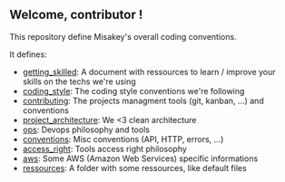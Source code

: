 ## Welcome, contributor !

This repository define Misakey's overall coding conventions.

It defines:

- [getting_skilled](getting_skilled.md): A document with ressources to learn / improve your skills on the techs we're using
- [coding_style](coding_style.md): The coding style conventions we're following
- [contributing](contributing.md): The projects managment tools (git, kanban, ...) and conventions
- [project_architecture](project_architecture.md): We <3 clean architecture
- [ops](ops.md): Devops philosophy and tools
- [conventions](conventions.md): Misc conventions (API, HTTP, errors, ...)
- [access_right](access_right.md): Tools access right philosophy
- [aws](aws.md): Some AWS (Amazon Web Services) specific informations
- [ressources](ressources): A folder with some ressources, like default files